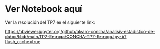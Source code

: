 # Ver Notebook aquí

Ver la resolución del TP7 en el siguiente link:

https://nbviewer.jupyter.org/github/alvaro-concha/analisis-estadistico-de-datos/blob/main/TP7-Entrega/CONCHA-TP7-Entrega.ipynb?flush_cache=true

